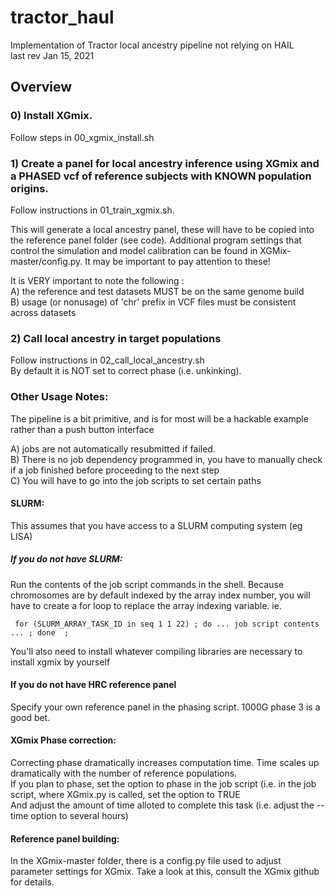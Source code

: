 # tractor_haul
Implementation of Tractor local ancestry pipeline not relying on HAIL  
last rev Jan 15, 2021

## Overview  
### 0) Install XGmix. 
   Follow steps in 00_xgmix_install.sh  
     
### 1) Create a panel for local ancestry inference using XGmix and a PHASED vcf of reference subjects with KNOWN population origins.  
Follow instructions in 01_train_xgmix.sh. 

This will generate a local ancestry panel, these will have to be copied into the reference panel folder (see code). Additional program settings that control the simulation and model calibration can be found in XGMix-master/config.py. It may be important to pay attention to these!  
     
   It is VERY important to note the following  :  
     A) the reference and test datasets MUST be on the same genome build  
     B) usage (or nonusage) of 'chr' prefix in VCF files must be consistent across datasets  
     
### 2) Call local ancestry in target populations  
   Follow instructions in 02_call_local_ancestry.sh  
   By default it is NOT set to correct phase (i.e. unkinking). 

     
     
### Other Usage Notes:  

The pipeline is a bit primitive, and is for most will be a hackable example rather than a push button interface  

  A) jobs are not automatically resubmitted if failed.  
  B) There is no job dependency programmed in, you have to manually check if a job finished before proceeding to the next step  
  C) You will have to go into the job scripts to set certain paths
  
#### SLURM: 
 This assumes that you have access to a SLURM computing system (eg LISA) 

##### If you do not have SLURM:  
   Run the contents of the job script commands in the shell. Because chromosomes are by default indexed by the array index number, you will have to create a for loop to replace the array indexing variable. ie. 
     
     for (SLURM_ARRAY_TASK_ID in seq 1 1 22) ; do ... job script contents ... ; done  ;  
     
   You'll also need to install whatever compiling libraries are necessary to install xgmix by yourself

#### If you do not have HRC reference panel
   Specify your own reference panel in the phasing script. 1000G phase 3 is a good bet.
     
#### XGmix Phase correction:  
   Correcting phase dramatically increases computation time. Time scales up dramatically with the number of reference populations.  
   If you plan to phase, set the option to phase in the job script (i.e. in the job script, where XGmix.py is called, set the <phase> option to TRUE   
   And adjust the amount of time alloted to complete this task (i.e. adjust the --time option to several hours)  


#### Reference panel building:  
   In the XGmix-master folder, there is a config.py file used to adjust parameter settings for XGmix. Take a look at this, consult the XGmix github for details.
